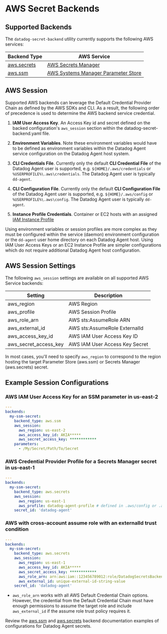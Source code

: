# AWS Secret Backends

## Supported Backends

The `datadog-secret-backend` utility currently supports the following AWS services:

| Backend Type | AWS Service |
| --- | --- |
| [aws.secrets](secrets.md) | [AWS Secrets Manager](https://docs.aws.amazon.com/secretsmanager/latest/userguide/intro.html) |
| [aws.ssm](ssm.md) | [AWS Systems Manager Parameter Store](https://docs.aws.amazon.com/systems-manager/latest/userguide/systems-manager-parameter-store.html) |


## AWS Session

Supported AWS backends can leverage the Default Credential Provider Chain as defined by the AWS SDKs and CLI. As a result, the following order of precedence is used to determine the AWS backend service credential.

1. **IAM User Access Key**. An Access Key id and secret defined on the backed configuration's `aws_session` section within the datadog-secret-backend.yaml file.

2. **Environment Variables**. Note these environment variables would have to be defined as environment variables within the Datadog Agent service configuration on the Datadog Agent host system.

3. **CLI Credentials File**. Currently only the default **CLI Credential File** of the Datadog Agent user is supported, e.g. `${HOME}/.aws/credentials` or `%USERPROFILE%\.aws\credentials`. The Datadog Agent user is typically `dd-agent`.

4. **CLI Configuration File**. Currently only the default **CLI Configuration File** of the Datadog Agent user is supported, e.g. `${HOME}/.aws/config` or `%USERPROFILE%\.aws\config`. The Datadog Agent user is typically `dd-agent`.

5. **Instance Profile Credentials**. Container or EC2 hosts with an assigned [IAM Instance Profile](https://docs.aws.amazon.com/IAM/latest/UserGuide/id_roles_use_switch-role-ec2.html)

Using environment variables or session profiles are more complex as they must be configured within the service (daemon) environment configuration or the `dd-agent` user home directory on each Datadog Agent host. Using IAM User Access Keys or an EC2 Instance Profile are simpler configurations which do not require additional Datadog Agent host configuration.

## AWS Session Settings

The following `aws_session` settings are available on all supported AWS Service backends:

| Setting | Description |
| --- | --- |
| aws_region | AWS Region |
| aws_profile | AWS Session Profile |
| aws_role_arn | AWS sts:AssumeRole ARN |
| aws_external_id | AWS sts:AssumeRole ExternalId |
| aws_access_key_id | AWS IAM User Access Key ID |
| aws_secret_access_key | AWS IAM User Access Key Secret |

In most cases, you'll need to specify `aws_region` to correspond to the region hosting the target Parameter Store (aws.ssm) or Secrets Manager (aws.secrets) secret.

## Example Session Configurations

### AWS IAM User Access Key for an SSM parameter in us-east-2
```yaml
---
backends:
  my-ssm-secret:
    backend_type: aws.ssm
    aws_session:
      aws_region: us-east-2
      aws_access_key_id: AKIA*****
      aws_secret_access_key: ************
    parameters: 
      - /My/Secret/Path/To/Secret
```

### AWS Credential Provider Profile for a Secrets Manager secret in us-east-1
```yaml
---
backends:
  my-ssm-secret:
    backend_type: aws.secrets
    aws_session:
      aws_region: us-east-1
      aws_profile: datadog-agent-profile # defined in .aws/config or .aws/credentials
    secret_id: 'datadog-agent'
```

### AWS with cross-account assume role with an externalId trust condition
```yaml
---
backends:
  my-ssm-secret:
    backend_type: aws.secrets
    aws_session:
      aws_region: us-east-1
      aws_access_key_id: AKIA*****
      aws_secret_access_key: ************
      aws_role_arn: arn:aws:iam::123456789012:role/DatadogSecretsBackend
      aws_external_id: unique-external-id-string-value
    secret_id: 'datadog-agent'
```

* `aws_role_arn` works with all AWS Default Credential Chain options. However, the credential from the Default Credential Chain must have enough permissions to assume the target role and include `aws_external_id` if the assume role trust policy requires it.

Review the [aws.ssm](ssm.md) and [aws.secrets](secrets.md) backend documentation examples of configurations for Datadog Agent secrets.
